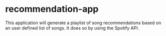 # recommendation-app
This application will generate a playlist of song recommendations based on an user defined list of songs. It does so by using the Spotify API.
